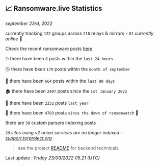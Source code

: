 
## 📈 Ransomware.live Statistics
_september 23rd, 2022_

currently tracking `122` groups across `218` relays & mirrors - _`81` currently online_ 📡

Check the recent ransomware posts [here](https://www.ransomware.live/#/recentposts)


⏲ there have been `8` posts within the `last 24 hours`

🕓 there have been `179` posts within the `month of september`

📅 there have been `664` posts within the `last 90 days`

🏚 there have been `2497` posts since the `1st January 2022`

🚀 there have been `2252` posts `last year`

🦕 there have been `4783` posts `since the dawn of ransomwatch` 🐣

there are `58` custom parsers indexing posts

_`20` sites using v2 onion services are no longer indexed - [support.torproject.org](https://support.torproject.org/onionservices/v2-deprecation/)_

> see the project [README](https://github.com/jmousqueton/ransomwatch#readme) for backend technicals



Last update : _Friday 23/09/2022 05.21 (UTC)_

